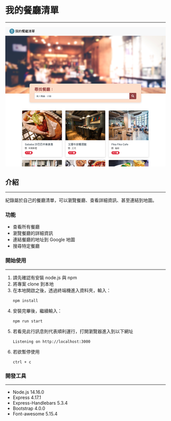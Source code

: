 # 我的餐廳清單
---
![Index page about Restaurant List](./public/image/snapshot.png)

## 介紹
---
紀錄屬於自己的餐廳清單，可以瀏覽餐廳、查看詳細資訊、甚至連結到地圖。

### 功能
- 查看所有餐廳
- 瀏覽餐廳的詳細資訊
- 連結餐廳的地址到 Google 地圖
- 搜尋特定餐廳

### 開始使用
---
1. 請先確認有安裝 node.js 與 npm
2. 將專案 clone 到本地
3. 在本地開啟之後，透過終端機進入資料夾，輸入：
   ```
   npm install
   ```
4. 安裝完畢後，繼續輸入：
   ```
   npm run start
   ```
5. 若看見此行訊息則代表順利運行，打開瀏覽器進入到以下網址
   ```
   Listening on http://localhost:3000
   ```
6. 若欲暫停使用
   ```
   ctrl + c
   ```
### 開發工具
---
- Node.js 14.16.0
- Express 4.17.1
- Express-Handlebars 5.3.4
- Bootstrap 4.0.0
- Font-awesome 5.15.4
